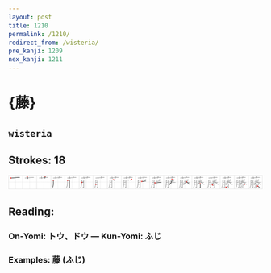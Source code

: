 ```yaml
---
layout: post
title: 1210
permalink: /1210/
redirect_from: /wisteria/
pre_kanji: 1209
nex_kanji: 1211
---
```


# {藤}

## `wisteria`

## Strokes: 18

<div class="stroke"><img src="../images/E897A4.png" /></div>

## Reading:

### On-Yomi: トウ、ドウ &mdash; Kun-Yomi: ふじ

### Examples: 藤 (ふじ)
